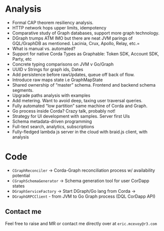 # Analysis
 - Formal CAP theorem resiliency analysis.
 - HTTP network hops upper limits, idempotency
 - Comparative study of Graph databases, support more graph technology.
 - DGraph trumps ATM IMO but there are neat JVM parings of GQL/GraphDB as mentioned.
     Lacinia, Crux, Apollo, Relay, etc.=
 - What is manual vs. automated?
 - Support for native Corda Types as Graphable: Token SDK, Account SDK, Party,  etc
 - Concrete typing comparisons on JVM v Go/Graph 
 - UUID v Strings for graph ids, Dates 
 - Add persistence before rawUpdates, queue off back of flow.
 - Introduce raw maps state i.e GraphMapState
 - Shared ownership of “master” schema. Frontend and backend schema segments.
 - Upgrade paths analysis with examples
 - Add metering. Want to avoid deep, taxing user traversal queries.
 - Fully automated “low partition” same machine of Corda and Graph.
 - Go process inside Corda? Crazy talk, probably not!
 - Strategy for UI development with samples. Server first UIs
 - Schema metadata-driven programming
 - Full-text search, analytics, subscriptions
 - Fully-fledged lambda js server in the cloud with braid.js client, with analysis
 
# Code
 
 -  `CGraphReconciler` -> Corda-Graph reconciliation process w/ availability potential
 -  `CGraphSchemaGenerator` -> Schema generation tool for user CorDapp states
 -  `DGraphServiceFactory` -> Start DGraph/Go lang from Corda →
 -  `DGraphGRPCClient` - from JVM to Go Graph process (DQL CorDapp API)

## Contact me

Feel free to raise and MR or contact me directly over at `eric.mcevoy@r3.com`

